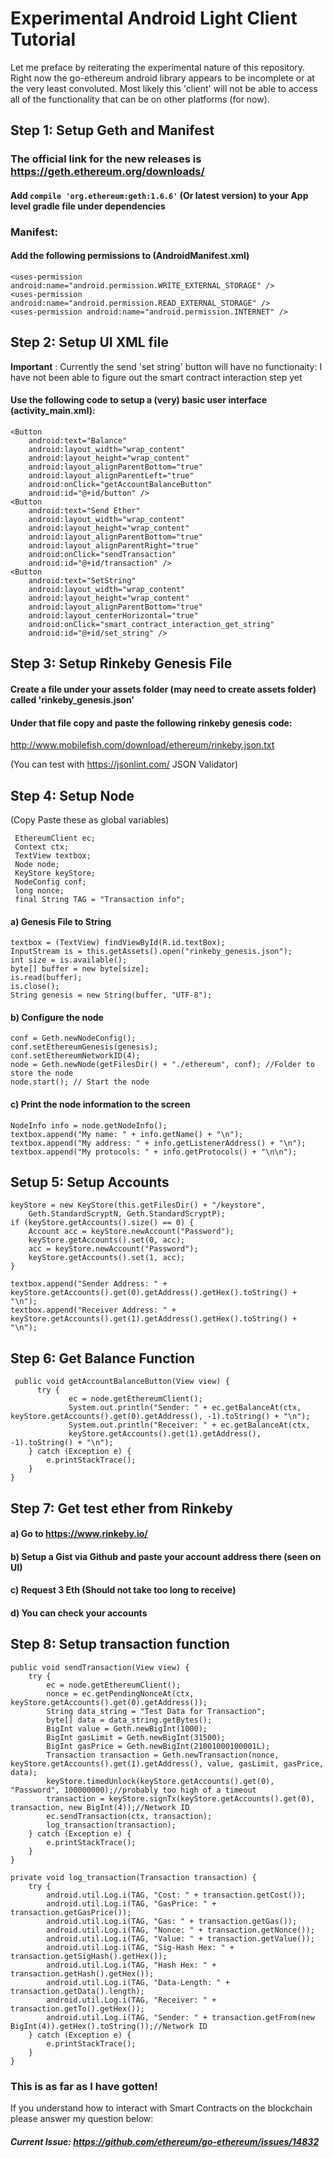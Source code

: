 # Experimental Android Light Client Tutorial
Let me preface by reiterating the experimental nature of this repository. Right now the go-ethereum android library appears to be incomplete or at the very least convoluted. Most likely this 'client' will not be able to access all of the functionality that can be on other platforms (for now).
## Step 1: Setup Geth and Manifest
### The official link for the new releases is https://geth.ethereum.org/downloads/
#### Add `compile 'org.ethereum:geth:1.6.6'` (Or latest version) to your App level gradle file under dependencies
### Manifest:
#### Add the following permissions to (AndroidManifest.xml)
    <uses-permission android:name="android.permission.WRITE_EXTERNAL_STORAGE" />
    <uses-permission android:name="android.permission.READ_EXTERNAL_STORAGE" />
    <uses-permission android:name="android.permission.INTERNET" />

## Step 2: Setup UI XML file
**Important** : Currently the send 'set string' button will have no functionaity: I have not been able to figure out the smart contract interaction step yet
#### Use the following code to setup a (very) basic user interface (activity_main.xml):
<?xml version="1.0" encoding="utf-8"?>
<RelativeLayout xmlns:android="http://schemas.android.com/apk/res/android"
    xmlns:tools="http://schemas.android.com/tools"
    android:id="@+id/activity_main"
    android:layout_width="match_parent"
    android:layout_height="match_parent"
    >
    <TextView
        android:id="@+id/textBox"
        android:layout_width="match_parent"
        android:layout_height="match_parent"
        android:text="" />

    <Button
        android:text="Balance"
        android:layout_width="wrap_content"
        android:layout_height="wrap_content"
        android:layout_alignParentBottom="true"
        android:layout_alignParentLeft="true"
        android:onClick="getAccountBalanceButton"
        android:id="@+id/button" />
    <Button
        android:text="Send Ether"
        android:layout_width="wrap_content"
        android:layout_height="wrap_content"
        android:layout_alignParentBottom="true"
        android:layout_alignParentRight="true"
        android:onClick="sendTransaction"
        android:id="@+id/transaction" />
    <Button
        android:text="SetString"
        android:layout_width="wrap_content"
        android:layout_height="wrap_content"
        android:layout_alignParentBottom="true"
        android:layout_centerHorizontal="true"
        android:onClick="smart_contract_interaction_get_string"
        android:id="@+id/set_string" />
</RelativeLayout>

## Step 3: Setup Rinkeby Genesis File
#### Create a file under your assets folder (may need to create assets folder) called 'rinkeby_genesis.json' 
#### Under that file copy and paste the following rinkeby genesis code:
http://www.mobilefish.com/download/ethereum/rinkeby.json.txt

(You can test with https://jsonlint.com/ JSON Validator)
## Step 4: Setup Node
(Copy Paste these as global variables)

     EthereumClient ec;
     Context ctx;
     TextView textbox;
     Node node;
     KeyStore keyStore;
     NodeConfig conf;
     long nonce;
     final String TAG = "Transaction info";

#### a) Genesis File to String
    textbox = (TextView) findViewById(R.id.textBox);
    InputStream is = this.getAssets().open("rinkeby_genesis.json");
    int size = is.available();
    byte[] buffer = new byte[size];
    is.read(buffer);
    is.close();
    String genesis = new String(buffer, "UTF-8");
#### b) Configure the node 
    conf = Geth.newNodeConfig();
    conf.setEthereumGenesis(genesis);
    conf.setEthereumNetworkID(4);
    node = Geth.newNode(getFilesDir() + "./ethereum", conf); //Folder to store the node
    node.start(); // Start the node
#### c) Print the node information to the screen 
    NodeInfo info = node.getNodeInfo();
    textbox.append("My name: " + info.getName() + "\n");
    textbox.append("My address: " + info.getListenerAddress() + "\n");
    textbox.append("My protocols: " + info.getProtocols() + "\n\n");
## Setup 5: Setup Accounts
    keyStore = new KeyStore(this.getFilesDir() + "/keystore",
        Geth.StandardScryptN, Geth.StandardScryptP);
    if (keyStore.getAccounts().size() == 0) {
        Account acc = keyStore.newAccount("Password");
        keyStore.getAccounts().set(0, acc);
        acc = keyStore.newAccount("Password");
        keyStore.getAccounts().set(1, acc);
    }
  
    textbox.append("Sender Address: " + keyStore.getAccounts().get(0).getAddress().getHex().toString() + "\n");
    textbox.append("Receiver Address: " + keyStore.getAccounts().get(1).getAddress().getHex().toString() + "\n");

## Step 6: Get Balance Function
     public void getAccountBalanceButton(View view) {
          try {
                 ec = node.getEthereumClient();
                 System.out.println("Sender: " + ec.getBalanceAt(ctx, keyStore.getAccounts().get(0).getAddress(), -1).toString() + "\n");
                 System.out.println("Receiver: " + ec.getBalanceAt(ctx, 
                 keyStore.getAccounts().get(1).getAddress(), -1).toString() + "\n");
        } catch (Exception e) {
            e.printStackTrace();
        }
    }
## Step 7: Get test ether from Rinkeby
#### a) Go to https://www.rinkeby.io/
#### b) Setup a Gist via Github and paste your account address there (seen on UI)
#### c) Request 3 Eth (Should not take too long to receive) 
#### d) You can check your accounts

## Step 8: Setup transaction function

    public void sendTransaction(View view) {
        try {
            ec = node.getEthereumClient();
            nonce = ec.getPendingNonceAt(ctx, keyStore.getAccounts().get(0).getAddress());
            String data_string = "Test Data for Transaction";
            byte[] data = data_string.getBytes();
            BigInt value = Geth.newBigInt(1000);
            BigInt gasLimit = Geth.newBigInt(31500);
            BigInt gasPrice = Geth.newBigInt(21001000100001L);
            Transaction transaction = Geth.newTransaction(nonce, keyStore.getAccounts().get(1).getAddress(), value, gasLimit, gasPrice, data);
            keyStore.timedUnlock(keyStore.getAccounts().get(0), "Password", 100000000);//probably too high of a timeout
            transaction = keyStore.signTx(keyStore.getAccounts().get(0), transaction, new BigInt(4));//Network ID
            ec.sendTransaction(ctx, transaction);
            log_transaction(transaction);
        } catch (Exception e) {
            e.printStackTrace();
        }
    }

    private void log_transaction(Transaction transaction) {
        try {
            android.util.Log.i(TAG, "Cost: " + transaction.getCost());
            android.util.Log.i(TAG, "GasPrice: " + transaction.getGasPrice());
            android.util.Log.i(TAG, "Gas: " + transaction.getGas());
            android.util.Log.i(TAG, "Nonce: " + transaction.getNonce());
            android.util.Log.i(TAG, "Value: " + transaction.getValue());
            android.util.Log.i(TAG, "Sig-Hash Hex: " + transaction.getSigHash().getHex());
            android.util.Log.i(TAG, "Hash Hex: " + transaction.getHash().getHex());
            android.util.Log.i(TAG, "Data-Length: " + transaction.getData().length);
            android.util.Log.i(TAG, "Receiver: " + transaction.getTo().getHex());
            android.util.Log.i(TAG, "Sender: " + transaction.getFrom(new BigInt(4)).getHex().toString());//Network ID
        } catch (Exception e) {
            e.printStackTrace();
        }
    }

### This is as far as I have gotten! 

If you understand how to interact with Smart Contracts on the blockchain please answer my question below:

##### Current Issue: https://github.com/ethereum/go-ethereum/issues/14832

